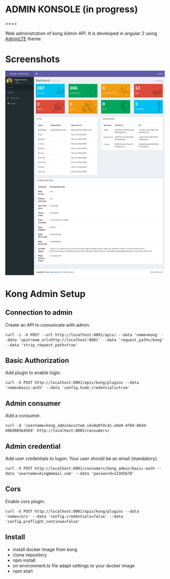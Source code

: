 # ADMIN KONSOLE (in progress)
====

Web administration of kong Admin API. It is developed in angular 2 using [AdminLTE](https://almsaeedstudio.com/themes/AdminLTE/index2.html) theme.

# Screenshots

![](./docs/dashboard.png)

# Kong Admin Setup

## Connection to admin

Create an API to comunicate with admin.

```
curl -i -X POST --url http://localhost:8001/apis/ --data 'name=kong' --data 'upstream_url=http://localhost:8001' --data 'request_path=/kong' --data 'strip_request_path=true'
```

## Basic Authorization

Add plugin to enable login.

```
curl -X POST http://localhost:8001/apis/kong/plugins --data 'name=basic-auth' --data 'config.hide_credentials=true'
```

## Admin consumer

Add a consumer.

```
curl -d 'username=kong_admin&custom_id=8a0f4c41-a9a9-4f84-8bd4-d9b9085b4569' http://localhost:8001/consumers/
```

## Admin credential

Add user credentials to logon. Your user should be an email (mandatory).

```
curl -X POST http://localhost:8001/consumers/kong_admin/basic-auth --data 'username=king@email.com' --data 'password=12345678'
```

## Cors

Enable cors plugin.

```
curl -X POST http://localhost:8001/apis/kong/plugins --data 'name=cors' --data 'config.credentials=false' --data 'config.preflight_continue=false'
```

## Install

- install docker image from kong
- clone repository
- npm install
- on environment.ts file adapt settings to your docker image
- npm start